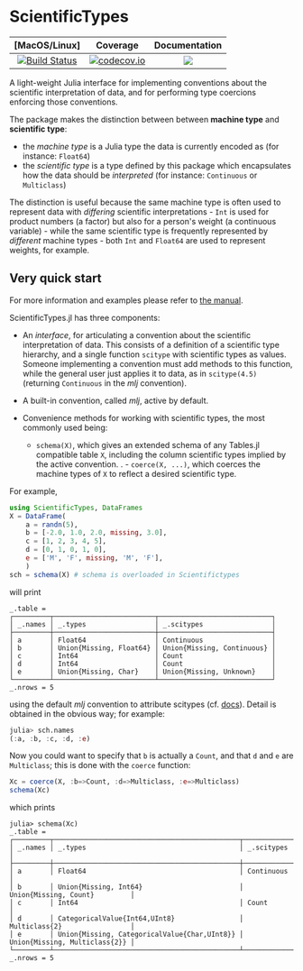 # ScientificTypes

| [MacOS/Linux] | Coverage | Documentation |
| :-----------: | :------: | :-----------: |
| [![Build Status](https://travis-ci.org/alan-turing-institute/ScientificTypes.jl.svg?branch=master)](https://travis-ci.org/alan-turing-institute/ScientificTypes.jl) | [![codecov.io](http://codecov.io/github/alan-turing-institute/ScientificTypes.jl/coverage.svg?branch=master)](http://codecov.io/github/alan-turing-institute/ScientificTypes.jl?branch=master) | [![](https://img.shields.io/badge/docs-stable-blue.svg)](https://alan-turing-institute.github.io/ScientificTypes.jl/stable) |

A light-weight Julia interface for implementing conventions about the
scientific interpretation of data, and for performing type coercions
enforcing those conventions.

The package makes the distinction between between **machine type** and **scientific type**:

* the _machine type_ is a Julia type the data is currently encoded as (for instance: `Float64`)
* the _scientific type_ is a type defined by this package which
  encapsulates how the data should be _interpreted_ (for instance:
  `Continuous` or `Multiclass`)

The distinction is useful because the same machine type is often used
to represent data with *differing* scientific interpretations - `Int`
is used for product numbers (a factor) but also for a person's weight
(a continuous variable) - while the same scientific
type is frequently represented by *different* machine types - both
`Int` and `Float64` are used to represent weights, for example.


## Very quick start

For more information and examples please refer to [the
manual](https://alan-turing-institute.github.io/ScientificTypes.jl/dev).

ScientificTypes.jl has three components:

- An *interface*, for articulating a convention about the scientific
  interpretation of data. This consists of a definition of a scientific
  type hierarchy, and a single function `scitype` with scientific
  types as values. Someone implementing a convention must add methods
  to this function, while the general user just applies it to data, as
  in `scitype(4.5)` (returning `Continuous` in the *mlj* convention).

- A built-in convention, called *mlj*, active by default.

- Convenience methods for working with scientific types, the most commonly used being:

    - `schema(X)`, which gives an extended schema of any Tables.jl
       compatible table `X`, including the column scientific types
       implied by the active convention.  .  - `coerce(X, ...)`, which
       coerces the machine types of `X` to reflect a desired
       scientific type.

For example,

```julia
using ScientificTypes, DataFrames
X = DataFrame(
    a = randn(5),
    b = [-2.0, 1.0, 2.0, missing, 3.0],
    c = [1, 2, 3, 4, 5],
    d = [0, 1, 0, 1, 0],
    e = ['M', 'F', missing, 'M', 'F'],
    )
sch = schema(X) # schema is overloaded in Scientifictypes
```

will print

```
_.table = 
┌─────────┬─────────────────────────┬────────────────────────────┐
│ _.names │ _.types                 │ _.scitypes                 │
├─────────┼─────────────────────────┼────────────────────────────┤
│ a       │ Float64                 │ Continuous                 │
│ b       │ Union{Missing, Float64} │ Union{Missing, Continuous} │
│ c       │ Int64                   │ Count                      │
│ d       │ Int64                   │ Count                      │
│ e       │ Union{Missing, Char}    │ Union{Missing, Unknown}    │
└─────────┴─────────────────────────┴────────────────────────────┘
_.nrows = 5
```

using the default *mlj* convention to attribute scitypes
(cf. [docs](https://alan-turing-institute.github.io/ScientificTypes.jl/dev/#The-MLJ-convention-1)). Detail is obtained in the obvious way; for example:

```julia
julia> sch.names
(:a, :b, :c, :d, :e)
```

Now you could want to specify that `b` is actually a `Count`, and that `d` and `e` are `Multiclass`; this is done with the `coerce` function:

```julia
Xc = coerce(X, :b=>Count, :d=>Multiclass, :e=>Multiclass)
schema(Xc)
```

which prints

```
julia> schema(Xc)
_.table = 
┌─────────┬──────────────────────────────────────────────┬───────────────────────────────┐
│ _.names │ _.types                                      │ _.scitypes                    │
├─────────┼──────────────────────────────────────────────┼───────────────────────────────┤
│ a       │ Float64                                      │ Continuous                    │
│ b       │ Union{Missing, Int64}                        │ Union{Missing, Count}         │
│ c       │ Int64                                        │ Count                         │
│ d       │ CategoricalValue{Int64,UInt8}                │ Multiclass{2}                 │
│ e       │ Union{Missing, CategoricalValue{Char,UInt8}} │ Union{Missing, Multiclass{2}} │
└─────────┴──────────────────────────────────────────────┴───────────────────────────────┘
_.nrows = 5

```
